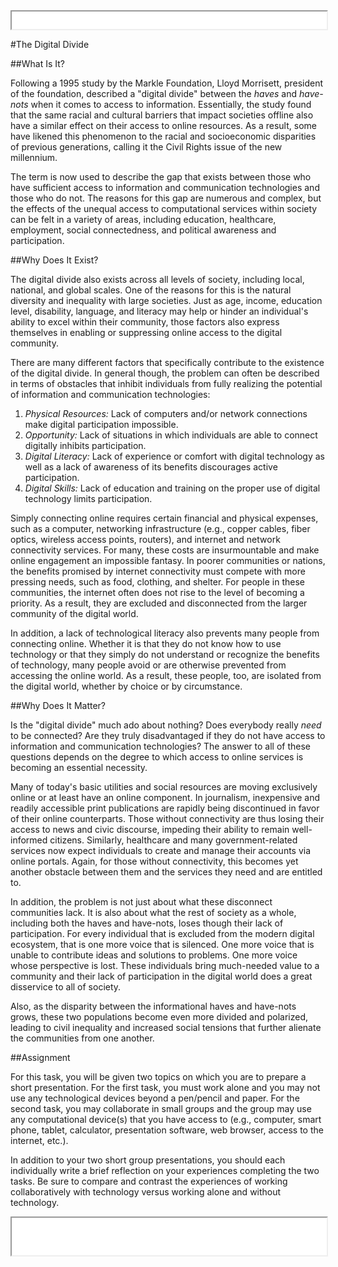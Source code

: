 <iframe src="../assets/header.html" width=100% height=28></iframe>

<!-- ######################################### -->

#The Digital Divide


##What Is It?

Following a 1995 study by the Markle Foundation, Lloyd Morrisett, president of the foundation, described a "digital divide" between the _haves_ and _have-nots_ when it comes to access to information. Essentially, the study found that the same racial and cultural barriers that impact societies offline also have a similar effect on their access to online resources. As a result, some have likened this phenomenon to the racial and socioeconomic disparities of previous generations, calling it the Civil Rights issue of the new millennium.

The term is now used to describe the gap that exists between those who have sufficient access to information and communication technologies and those who do not. The reasons for this gap are numerous and complex, but the effects of the unequal access to computational services within society can be felt in a variety of areas, including education, healthcare, employment, social connectedness, and political awareness and participation.



##Why Does It Exist?

The digital divide also exists across all levels of society, including local, national, and global scales. One of the reasons for this is the natural diversity and inequality with large societies. Just as age, income, education level, disability, language, and literacy may help or hinder an individual's ability to excel within their community, those factors also express themselves in enabling or suppressing online access to the digital community.

There are many different factors that specifically contribute to the existence of the digital divide. In general though, the problem can often be described in terms of obstacles that inhibit individuals from fully realizing the potential of information and communication technologies:

1. _Physical Resources:_ Lack of computers and/or network connections make digital participation impossible.
2. _Opportunity:_ Lack of situations in which individuals are able to connect digitally inhibits participation.
3. _Digital Literacy:_ Lack of experience or comfort with digital technology as well as a lack of awareness of its benefits discourages active participation.
4. _Digital Skills:_ Lack of education and training on the proper use of digital technology limits participation.

Simply connecting online requires certain financial and physical expenses, such as a computer, networking infrastructure (e.g., copper cables, fiber optics, wireless access points, routers), and internet and network connectivity services. For many, these costs are insurmountable and make online engagement an impossible fantasy. In poorer communities or nations, the benefits promised by internet connectivity must compete with more pressing needs, such as food, clothing, and shelter. For people in these communities, the internet often does not rise to the level of becoming a priority. As a result, they are excluded and disconnected from the larger community of the digital world.

In addition, a lack of technological literacy also prevents many people from connecting online. Whether it is that they do not know how to use technology or that they simply do not understand or recognize the benefits of technology, many people avoid or are otherwise prevented from accessing the online world. As a result, these people, too, are isolated from the digital world, whether by choice or by circumstance.



##Why Does It Matter?

Is the "digital divide" much ado about nothing? Does everybody really _need_ to be connected? Are they truly disadvantaged if they do not have access to information and communication technologies? The answer to all of these questions depends on the degree to which access to online services is becoming an essential necessity.

Many of today's basic utilities and social resources are moving exclusively online or at least have an online component. In journalism, inexpensive and readily accessible print publications are rapidly being discontinued in favor of their online counterparts. Those without connectivity are thus losing their access to news and civic discourse, impeding their ability to remain well-informed citizens. Similarly, healthcare and many government-related services now expect individuals to create and manage their accounts via online portals. Again, for those without connectivity, this becomes yet another obstacle between them and the services they need and are entitled to.

In addition, the problem is not just about what these disconnect communities lack. It is also about what the rest of society as a whole, including both the haves and have-nots, loses though their lack of participation. For every individual that is excluded from the modern digital ecosystem, that is one more voice that is silenced. One more voice that is unable to contribute ideas and solutions to problems. One more voice whose perspective is lost. These individuals bring much-needed value to a community and their lack of participation in the digital world does a great disservice to all of society.

Also, as the disparity between the informational haves and have-nots grows, these two populations become even more divided and polarized, leading to civil inequality and increased social tensions that further alienate the communities from one another.


##Assignment

For this task, you will be given two topics on which you are to prepare a short presentation. For the first task, you must work alone and you may not use any technological devices beyond a pen/pencil and paper. For the second task, you may collaborate in small groups and the group may use any computational device(s) that you have access to (e.g., computer, smart phone, tablet, calculator, presentation software, web browser, access to the internet, etc.).

In addition to your two short group presentations, you should each individually write a brief reflection on your experiences completing the two tasks. Be sure to compare and contrast the experiences of working collaboratively with technology versus working alone and without technology.



<!-- ######################################### -->

<iframe src="../assets/footer.html" width=100% height=60></iframe>
